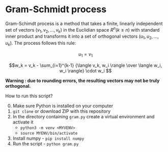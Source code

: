 # Gram-Schmidt process
Gram-Schimdt process is a method that takes a finite, linearly independent set of vectors $(v_1, v_2, ... , v_k)$ in the Euclidian space $R^n (k \leq n)$ with standard inner product
and transforms it into a set of orthogonal vectors $(u_1, u_2, ... , u_k)$. The process follows this rule:

$$u_1 = v_1$$

$$w_k = v_k - \sum_{i=1}^{k-1} {\langle v_k, w_i \rangle \over \langle w_i, w_i \rangle} \cdot w_i $$

**Warning : due to rounding errors, the resulting vectors may not be truly orthogonal.**

How to run this script?

0. Make sure Python is installed on your computer
1. `git clone` or download ZIP with this repository
2. In the directory containing `gram.py` create a virtual environment and activate it
   - `python3 -m venv <MYVENV>`
   - `source MYENV/bin/activate`
3. Install numpy - `pip install numpy`
4. Run the script - `python gram.py`


